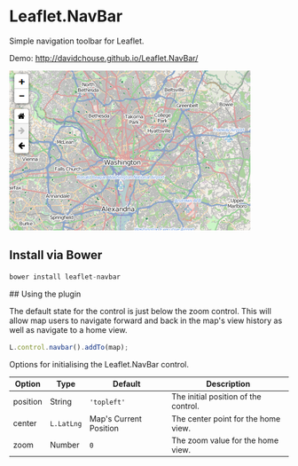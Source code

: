 Leaflet.NavBar
==============

Simple navigation toolbar for Leaflet.

Demo: http://davidchouse.github.io/Leaflet.NavBar/

![Leaflet.NavBar Screenshot](./screenshot.png)

## Install via Bower
````js
bower install leaflet-navbar
````

<a name="using" />
## Using the plugin

The default state for the control is just below the zoom control. This will allow map users to navigate forward and back in the map's view history as well as navigate to a home view.

````js
L.control.navbar().addTo(map);
````

Options for initialising the Leaflet.NavBar control.

| Option | Type | Default | Description
| --- | --- | --- | ---
| position | String | `'topleft'` | The initial position of the control.
| center | `L.LatLng` | Map's Current Position | The center point for the home view.
| zoom | Number | `0` | The zoom value for the home view.

